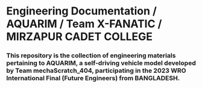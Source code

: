 # Engineering Documentation / AQUARIM / Team X-FANATIC / MIRZAPUR CADET COLLEGE

### This repository is the collection of engineering materials pertaining to AQUARIM, a self-driving vehicle model developed by Team mechaScratch_404, participating in the 2023 WRO International Final (Future Engineers) from BANGLADESH.
